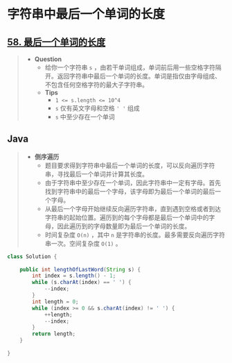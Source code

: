 # 字符串中最后一个单词的长度

## [58. 最后一个单词的长度](https://leetcode.cn/problems/length-of-last-word/)

> - **Question**
>   - 给你一个字符串 `s` ，由若干单词组成，单词前后用一些空格字符隔开。返回字符串中最后一个单词的长度。单词是指仅由字母组成、不包含任何空格字符的最大子字符串。
>   - **Tips**
>     - `1 <= s.length <= 10^4`
>     - `s` 仅有英文字母和空格 `' '` 组成
>     - `s` 中至少存在一个单词

## Java

> - **倒序遍历**
>   - 题目要求得到字符串中最后一个单词的长度，可以反向遍历字符串，寻找最后一个单词并计算其长度。
>   - 由于字符串中至少存在一个单词，因此字符串中一定有字母。首先找到字符串中的最后一个字母，该字母即为最后一个单词的最后一个字母。
>   - 从最后一个字母开始继续反向遍历字符串，直到遇到空格或者到达字符串的起始位置。遍历到的每个字母都是最后一个单词中的字母，因此遍历到的字母数量即为最后一个单词的长度。
>   - 时间复杂度 `O(n)` ，其中 `n` 是字符串的长度。最多需要反向遍历字符串一次。空间复杂度 `O(1)` 。

```java
class Solution {
    
    public int lengthOfLastWord(String s) {
        int index = s.length() - 1;
        while (s.charAt(index) == ' ') {
            --index;
        }
        int length = 0;
        while (index >= 0 && s.charAt(index) != ' ') {
            ++length;
            --index;
        }
        return length;
    }
    
}
```
